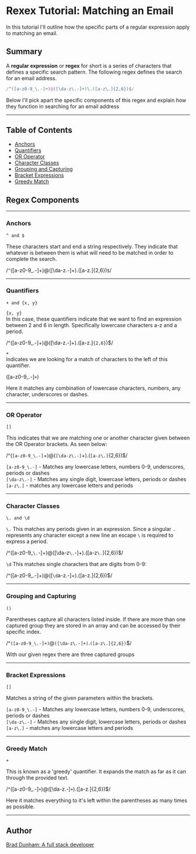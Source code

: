 # Rexex Tutorial: Matching an Email

In this tutorial I'll outline how the specific parts of a regular expression apply to matching an email.

## Summary

A **regular expression** or **regex** for short is a series of characters that defines a specific search pattern.  The following regex defines the search for an email address. 

```js
/^([a-z0-9_\.-]+)@([\da-z\.-]+)\.([a-z\.]{2,6})$/
```

Below I'll pick apart the specific components of this regex and explain how they function in searching for an email address
___
## Table of Contents

- [Anchors](#anchors)
- [Quantifiers](#quantifiers)
- [OR Operator](#or-operator)
- [Character Classes](#character-classes)
- [Grouping and Capturing](#grouping-and-capturing)
- [Bracket Expressions](#bracket-expressions)
- [Greedy Match](#greedy-match)


## Regex Components
_________


### Anchors 
    ^ and $
These characters start and end a string respectively.  They indicate that whatever is between them is what will need to be matched in order to complete the search.  

/`^`([a-z0-9_\.-]+)@([\da-z\.-]+)\.([a-z\.]{2,6})`$`/
___

### Quantifiers
    + and {x, y}
`{x, y}` <br>
In this case, these quantifiers indicate that we want to find an expression between 2 and 6 in length. Specifically lowercase characters a-z and a period.
    
/^([a-z0-9_\.-]+)@([\da-z\.-]+)\.([a-z\.]`{2,6}`)$/

`+` <br>
Indicates we are looking for a match of characters to the left of this quantifier.

([a-z0-9_\.-]`+`)

Here it matches any combination of lowercase characters, numbers, any character, underscores or dashes.  

___

### OR Operator
    []
This indicates that we are matching one or another character given between the OR Operator brackets.  As seen below:

/^(`[a-z0-9_\.-]`+)@(`[\da-z\.-]`+)\.(`[a-z\.]`{2,6})$/

`[a-z0-9_\.-]` - Matches any lowercase letters, numbers 0-9, underscores, periods or dashes<br>
`[\da-z\.-]` - Matches any single digit, lowercase letters, periods or dashes<br>
`[a-z\.]` - matches any lowercase letters and periods<br>

___

### Character Classes
    \. and \d
`\.`
This matches any periods given in an expression. Since a singular `.` represents any character except a new line an escape `\` is required to express a period.

/^([a-z0-9_`\.`-]+)@([\da-z`\.`-]+)\.([a-z`\.`]{2,6})$/

`\d`
This matches single characters that are digits from 0-9:

/^([a-z0-9_\.-]+)@([`\d`a-z\.-]+)\.([a-z\.]{2,6})$/

___


### Grouping and Capturing
    ()
Parentheses capture all characters listed inside.  If there are more than one captured group they are stored in an array and can be accessed by their specific index.

/^`([a-z0-9_\.-]+)`@`([\da-z\.-]+)`\.`([a-z\.]{2,6})`$/

With our given regex there are three captured groups

___

### Bracket Expressions
    []

Matches a string of the given parameters within the brackets.

`[a-z0-9_\.-]` - Matches any lowercase letters, numbers 0-9, underscores, periods or dashes<br>
`[\da-z\.-]` - Matches any single digit, lowercase letters, periods or dashes<br>
`[a-z\.]` - matches any lowercase letters and periods<br>
___

### Greedy Match
    +

This is known as a 'greedy' quantifier.  It expands the match as far as it can through the provided text. 

/^([a-z0-9_\.-]`+`)@([\da-z\.-]`+`)\.([a-z\.]{2,6})$/

Here it matches everything to it's left within the parentheses as many times as possible.

___

## Author

[Brad Dunham: A full stack developer ](https://www.github.com/BDunham484)



